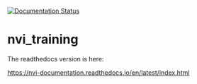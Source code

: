 [![Documentation Status](https://readthedocs.org/projects/nvi-documentation/badge/?version=latest)](https://nvi-documentation.readthedocs.io/en/latest/?badge=latest)

# nvi_training

The readthedocs version is here:

https://nvi-documentation.readthedocs.io/en/latest/index.html
